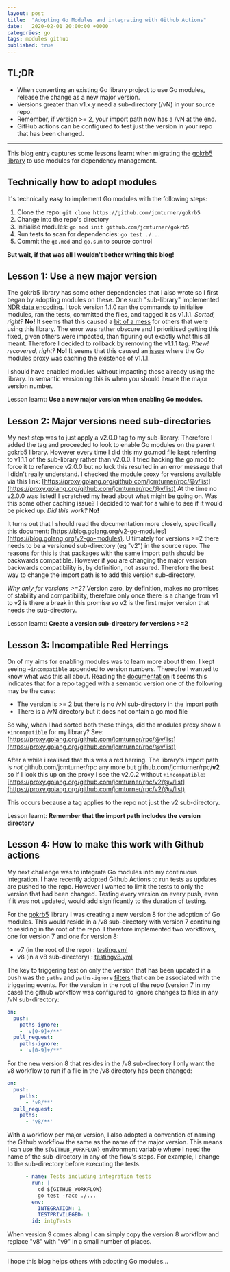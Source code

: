 ```yaml
---
layout: post
title:  "Adopting Go Modules and integrating with Github Actions"
date:   2020-02-01 20:00:00 +0000
categories: go
tags: modules github
published: true
---
```


## TL;DR

- When converting an existing Go library project to use Go modules, release the change as a new major version.
- Versions greater than v1.x.y need a sub-directory (/vN) in your source repo.
- Remember, if version >= 2, your import path now has a /vN at the end.
- GitHub actions can be configured to test just the version in your repo that has been changed.

---


This blog entry captures some lessons learnt when migrating the [gokrb5 library](https://github.com/jcmturner/gokrb5) to
use modules for dependency management.

## Technically how to adopt modules
It's technically easy to implement Go modules with the following steps:

1. Clone the repo: ``git clone https://github.com/jcmturner/gokrb5``
2. Change into the repo's directory
3. Initialise modules: ``go mod init github.com/jcmturner/gokrb5``
4. Run tests to scan for dependencies: ``go test ./...``
5. Commit the ``go.mod`` and ``go.sum`` to source control

**But wait, if that was all I wouldn't bother writing this blog!**

## Lesson 1: Use a new major version
The gokrb5 library has some other dependencies that I also wrote so I first began by adopting modules on these.
One such "sub-library" implemented [NDR data encoding](https://github.com/jcmturner/rpc). I took version 1.1.0 ran the 
commands to initialise modules, ran the tests, committed the files, and tagged it as v1.1.1. _Sorted, right?_
**No!** It seems that this caused a [bit of a mess](https://github.com/jcmturner/rpc/issues/1) for others that were 
using this library. The error was rather obscure and I prioritised getting this fixed, given others were impacted, than 
figuring out exactly what this all meant. Therefore I decided to rollback by removing the v1.1.1 tag. _Phew! recovered, 
right?_ **No!** It seems that this caused an [issue](https://github.com/golang/go/issues/34033) where the Go modules 
proxy was caching the existence of v1.1.1.

I should have enabled modules without impacting those already using the library. In semantic versioning this is when 
you should iterate the major version number.

Lesson learnt: **Use a new major version when enabling Go modules.**

## Lesson 2: Major versions need sub-directories
My next step was to just apply a v2.0.0 tag to my sub-library. Therefore I added the tag and proceeded to look to enable
Go modules on the parent gokrb5 library. However every time I did this my go.mod file kept referring to v1.1.1 of the 
sub-library rather than v2.0.0. I tried hacking the go.mod to force it to reference v2.0.0 but no luck this resulted in 
an error message that I didn't really understand. I checked the module proxy for versions available via this link:
[https://proxy.golang.org/github.com/jcmturner/rpc/@v/list](https://proxy.golang.org/github.com/jcmturner/rpc/@v/list) At the time no v2.0.0 was listed! I scratched my head about 
what might be going on. Was this some other caching issue? I decided to wait for a while to see if it would be picked 
up. _Did this work?_ **No!** 

It turns out that I should read the documentation more closely, specifically this document: 
[https://blog.golang.org/v2-go-modules](https://blog.golang.org/v2-go-modules). Ultimately for versions >=2 there needs to be a versioned sub-directory (eg "v2") 
in the source repo. The reasons for this is that packages with the same import path should be backwards compatible. 
However if you are changing the major version backwards compatibility is, by definition, not assured. Therefore the 
best way to change the import path is to add this version sub-directory. 

_Why only for versions >=2?_ Version zero, by definition, makes no promises of stability and compatibility, therefore 
only once there is a change from v1 to v2 is there a break in this promise so v2 is the first major version that needs 
the sub-directory.

Lesson learnt: **Create a version sub-directory for versions >=2**

## Lesson 3: Incompatible Red Herrings
On of my aims for enabling modules was to learn more about them. I kept seeing ``+incompatible`` appended to version 
numbers. Thereofre I wanted to know what was this all about. Reading the 
[documentation](https://github.com/golang/go/wiki/Modules#can-a-module-consume-a-v2-package-that-has-not-opted-into-modules-what-does-incompatible-mean) 
it seems this indicates that for a repo tagged with a semantic version one of the following may be the case:
- The version is >= 2 but there is no /vN sub-directory in the import path
- There is a /vN directory but it does not contain a go.mod file

So why, when I had sorted both these things, did the modules proxy show a ``+incompatible`` for my library? See:
[https://proxy.golang.org/github.com/jcmturner/rpc/@v/list](https://proxy.golang.org/github.com/jcmturner/rpc/@v/list)

After a while i realised that this was a red herring. The library's import path is _not_ github.com/jcmturner/rpc 
any more but github.com/jcmturner/rpc/**v2** so if I look this up on the proxy I see the v2.0.2 without 
``+incompatible``: [https://proxy.golang.org/github.com/jcmturner/rpc/v2/@v/list](https://proxy.golang.org/github.com/jcmturner/rpc/v2/@v/list)

This occurs because a tag applies to the repo not just the v2 sub-directory.

Lesson learnt: **Remember that the import path includes the version directory**

## Lesson 4: How to make this work with Github actions
My next challenge was to integrate Go modules into my continuous integration. I have recently adopted Github Actions to 
run tests as updates are pushed to the repo. However I wanted to limit the tests to only the version that had been 
changed. Testing every version on every push, even if it was not updated, would add significantly to the duration of 
testing.

For the [gokrb5](https://github.com/jcmturner/gokrb5) library I was creating a new version 8 for the adoption of Go 
modules. This would reside in a /v8 sub-directory with version 7 continuing to residing in the root of the repo. I 
therefore implemented two workflows, one for version 7 and one for version 8:

- v7 (in the root of the repo) : [testing.yml](https://github.com/jcmturner/gokrb5/blob/master/.github/workflows/testing.yml)
- v8 (in a v8 sub-directory) : [testingv8.yml](https://github.com/jcmturner/gokrb5/blob/master/.github/workflows/testingv8.yml)

The key to triggering test on only the version that has been updated in a push was the ``paths`` and ``paths-ignore`` 
[filters](https://help.github.com/en/actions/automating-your-workflow-with-github-actions/workflow-syntax-for-github-actions#onpushpull_requestpaths) 
that can be associated with the triggering events. For the version in the root of the repo (version 7 in my case) the 
github workflow was configured to ignore changes to files in any /vN sub-directory:
```yaml
on:
  push:
    paths-ignore:
    - 'v[0-9]+/**'
  pull_request:
    paths-ignore:
    - 'v[0-9]+/**'
```
For the new version 8 that resides in the /v8 sub-directory I only want the v8 workflow to run if a file in the /v8
directory has been changed:
```yaml
on:
  push:
    paths:
      - 'v8/**'
  pull_request:
    paths:
      - 'v8/**'
```

With a workflow per major version, I also adopted a convention of naming the Github workflow the same as the name of the 
major version. This means I can use the ``${GITHUB_WORKFLOW}`` environment variable where I need the name of the 
sub-directory in any of the flow's steps. For example, I change to the sub-directory before executing the tests.
```yaml
      - name: Tests including integration tests
        run: |
          cd ${GITHUB_WORKFLOW}
          go test -race ./...
        env:
          INTEGRATION: 1
          TESTPRIVILEGED: 1
        id: intgTests
```

When version 9 comes along I can simply copy the version 8 workflow and replace "v8" with "v9" in a small number of 
places.

---

I hope this blog helps others with adopting Go modules...